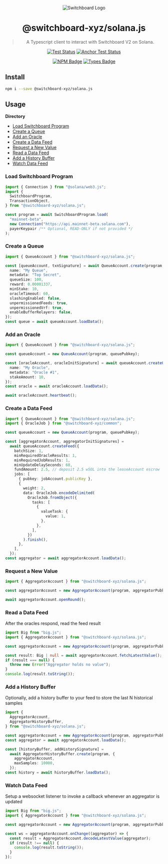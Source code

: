 <div align="center">

![Switchboard Logo](https://github.com/switchboard-xyz/sbv2-core/raw/main/website/static/img/icons/switchboard/avatar.png)

# @switchboard-xyz/solana.js

> A Typescript client to interact with Switchboard V2 on Solana.

[![Test Status](https://github.com/switchboard-xyz/sbv2-solana/actions/workflows/solana-js-test.yml/badge.svg)](https://github.com/switchboard-xyz/sbv2-solana/actions/workflows/solana-js-test.yml)
[![Anchor Test Status](https://github.com/switchboard-xyz/sbv2-solana/actions/workflows/anchor-test.yml/badge.svg)](https://github.com/switchboard-xyz/sbv2-solana/actions/workflows/anchor-test.yml)

[![NPM Badge](https://img.shields.io/github/package-json/v/switchboard-xyz/sbv2-solana?color=red&filename=javascript%2Fsolana.js%2Fpackage.json&label=%40switchboard-xyz%2Fsolana.js&logo=npm)](https://www.npmjs.com/package/@switchboard-xyz/solana.js)
[![Types Badge](https://img.shields.io/badge/types-docs.switchboard.xyz-blue)](https://docs.switchboard.xyz/api/solana.js)

</div>

## Install

```bash
npm i --save @switchboard-xyz/solana.js
```

## Usage

**Directory**

- [Load Switchboard Program](#load-switchboard-program)
- [Create a Queue](#create-a-queue)
- [Add an Oracle](#add-an-oracle)
- [Create a Data Feed](#create-a-data-feed)
- [Request a New Value](#request-a-new-value)
- [Read a Data Feed](#read-a-data-feed)
- [Add a History Buffer](#add-a-history-buffer)
- [Watch Data Feed](#watch-data-feed)

### Load Switchboard Program

```ts
import { Connection } from "@solana/web3.js";
import {
  SwitchboardProgram,
  TransactionObject,
} from "@switchboard-xyz/solana.js";

const program = await SwitchboardProgram.load(
  "mainnet-beta",
  new Connection("https://api.mainnet-beta.solana.com"),
  payerKeypair /** Optional, READ-ONLY if not provided */
);
```

### Create a Queue

```ts
import { QueueAccount } from "@switchboard-xyz/solana.js";

const [queueAccount, txnSignature] = await QueueAccount.create(program, {
  name: "My Queue",
  metadata: "Top Secret",
  queueSize: 100,
  reward: 0.00001337,
  minStake: 10,
  oracleTimeout: 60,
  slashingEnabled: false,
  unpermissionedFeeds: true,
  unpermissionedVrf: true,
  enableBufferRelayers: false,
});
const queue = await queueAccount.loadData();
```

### Add an Oracle

```ts
import { QueueAccount } from "@switchboard-xyz/solana.js";

const queueAccount = new QueueAccount(program, queuePubkey);

const [oracleAccount, oracleInitSignature] = await queueAccount.createOracle({
  name: "My Oracle",
  metadata: "Oracle #1",
  stakeAmount: 10,
});
const oracle = await oracleAccount.loadData();

await oracleAccount.heartbeat();
```

### Create a Data Feed

```ts
import { QueueAccount } from "@switchboard-xyz/solana.js";
import { OracleJob } from "@switchboard-xyz/common";

const queueAccount = new QueueAccount(program, queuePubkey);

const [aggregatorAccount, aggregatorInitSignatures] =
  await queueAccount.createFeed({
    batchSize: 1,
    minRequiredOracleResults: 1,
    minRequiredJobResults: 1,
    minUpdateDelaySeconds: 60,
    fundAmount: 2.5, // deposit 2.5 wSOL into the leaseAccount escrow
    jobs: [
      { pubkey: jobAccount.publicKey },
      {
        weight: 2,
        data: OracleJob.encodeDelimited(
          OracleJob.fromObject({
            tasks: [
              {
                valueTask: {
                  value: 1,
                },
              },
            ],
          })
        ).finish(),
      },
    ],
  });
const aggregator = await aggregatorAccount.loadData();
```

### Request a New Value

```ts
import { AggregatorAccount } from "@switchboard-xyz/solana.js";

const aggregatorAccount = new AggregatorAccount(program, aggregatorPubkey);

await aggregatorAccount.openRound();
```

### Read a Data Feed

After the oracles respond, read the feed result

```ts
import Big from "big.js";
import { AggregatorAccount } from "@switchboard-xyz/solana.js";

const aggregatorAccount = new AggregatorAccount(program, aggregatorPubkey);

const result: Big | null = await aggregatorAccount.fetchLatestValue();
if (result === null) {
  throw new Error("Aggregator holds no value");
}
console.log(result.toString());
```

### Add a History Buffer

Optionally, add a history buffer to your feed to store the last N historical samples

```ts
import {
  AggregatorAccount,
  AggregatorHistoryBuffer,
} from "@switchboard-xyz/solana.js";

const aggregatorAccount = new AggregatorAccount(program, aggregatorPubkey);
const aggregator = await aggregatorAccount.loadData();

const [historyBuffer, addHistorySignature] =
  await AggregatorHistoryBuffer.create(program, {
    aggregatorAccount,
    maxSamples: 10000,
  });
const history = await historyBuffer.loadData();
```

### Watch Data Feed

Setup a websocket listener to invoke a callback whenever an aggregator is updated

```ts
import Big from "big.js";
import { AggregatorAccount } from "@switchboard-xyz/solana.js";

const aggregatorAccount = new AggregatorAccount(program, aggregatorPubkey);

const ws = aggregatorAccount.onChange((aggregator) => {
  const result = AggregatorAccount.decodeLatestValue(aggregator);
  if (result !== null) {
    console.log(result.toString());
  }
});
```
